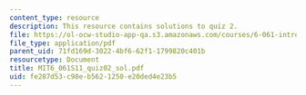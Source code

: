 ```yaml
---
content_type: resource
description: This resource contains solutions to quiz 2.
file: https://ol-ocw-studio-app-qa.s3.amazonaws.com/courses/6-061-introduction-to-electric-power-systems-spring-2011/fe287d53c98eb5621250e20ded4e23b5_MIT6_061S11_quiz02_sol.pdf
file_type: application/pdf
parent_uid: 71fd169d-3022-4bf6-62f1-1799820c401b
resourcetype: Document
title: MIT6_061S11_quiz02_sol.pdf
uid: fe287d53-c98e-b562-1250-e20ded4e23b5
---
```

